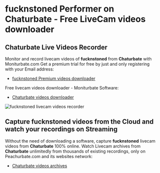 # fucknstoned Performer on Chaturbate - Free LiveCam videos downloader

## Chaturbate Live Videos Recorder

Monitor and record livecam videos of **fucknstoned** from **Chaturbate** with Moniturbate.com
Get a premium trial for free by just and only registering with your Email address:
* [fucknstoned Premium videos downloader](https://moniturbate.com/request-demo-licence-key.html)

Free livecam videos downloader - Moniturbate Software:
* [Chaturbate videos downloader](https://moniturbate.com/moniturbate-download-software.html)

![fucknstoned livecam videos recorder](https://peachurnet.com/templates/moniturbate-software.png)


## Capture fucknstoned videos from the Cloud and watch your recordings on Streaming

Without the need of downloading a software, capture **fucknstoned** livecam videos from **Chaturbate** 100% online.
Watch Livecam archives from **Chaturbate** unlimitedly from thousands of existing recordings, only on Peachurbate.com and its websites network:
* [Chaturbate videos archives](https://peachurnet.com/)